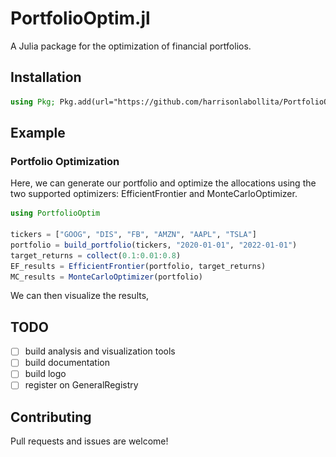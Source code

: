 # PortfolioOptim.jl

A Julia package for the optimization of financial portfolios.

## Installation

```julia
using Pkg; Pkg.add(url="https://github.com/harrisonlabollita/PortfolioOptim.jl.git")
```

## Example

### Portfolio Optimization
Here, we can generate our portfolio and optimize the allocations using the two supported optimizers: EfficientFrontier and MonteCarloOptimizer.
```julia
using PortfolioOptim

tickers = ["GOOG", "DIS", "FB", "AMZN", "AAPL", "TSLA"]
portfolio = build_portfolio(tickers, "2020-01-01", "2022-01-01")
target_returns = collect(0.1:0.01:0.8)
EF_results = EfficientFrontier(portfolio, target_returns)
MC_results = MonteCarloOptimizer(portfolio)
```

We can then visualize the results, 
<p align="center"
<img width="300" src="doc/examples/portfoliooptim_example.png"/>
</p>

## TODO
- [ ] build analysis and visualization tools 
- [ ] build documentation
- [ ] build logo
- [ ] register on GeneralRegistry

## Contributing

Pull requests and issues are welcome!
